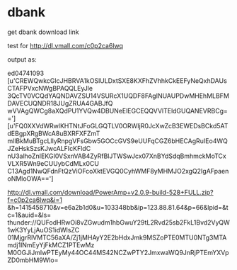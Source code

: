 dbank
=====

get dbank download link

test for http://dl.vmall.com/c0p2ca6lwq 

output as:

ed04741093
[u'CREWQwkcGlcJHBRVA1kOSlULDxtSXE8KXFhZVhhkCkEEFyNeQxhDAUsCTAFPVxcNWgBPAQQLEyJle
3QcTV0VCQdYAQNDAVZSU14VSURcX1UQDF8FAgINUAUPDwMHEhMLBFMDAVECUQNDR18JUgZRUA4GABJfQ
wVVAgQWCg8aXQdPU1YVQw4DBUNeElEGCEQQVVlTEldGUQANEVRBCg==']
[u'FQ0XXVdWRwlKHTNtJFoGLGQTLV0ORWIjR0JcXwZcB3EWEDsBCkd5ATdEBgpXRgBWcA8uBXRFXFZmT
mllBkMuBTgcLllyRnpgVFsGbw5GOCcGVS9eUUFqCGZ6bHECAgRuIEo4WQJZeHskSzsKJwcALFIcKFldC
nU3alhoZnIEKGI0VSxnVAB4ZyRfBlJTWSwJcx07XnBYdSdqBmhmckMoTCxVLXR5Wn9eCUUybCdMLx0CU
C13Agd1NwQFdnFtQzViOFcoXktEVGQ0CyhWMF8yMHMJO2xgQ2IgAFpaenoNMloOWA==']


http://dl.vmall.com/download/PowerAmp+v2.0.9-build-528+FULL.zip?f=c0p2ca6lwq&i=1
&h=1415458710&v=e6a2b1d0&u=103348bb&ip=123.88.81.64&p=66&lpid=&tc=1&auid=&ls=
thunder://QUFodHRwOi8vZGwudm1hbGwuY29tL2Rvd25sb2FkL1Bvd2VyQW1wK3YyLjAuOS1idWlsZC
01MjgrRlVMTC56aXA/Zj1jMHAyY2E2bHdxJmk9MSZoPTE0MTU0NTg3MTAmdj1lNmEyYjFkMCZ1PTEwMz
M0OGJiJmlwPTEyMy44OC44MS42NCZwPTY2JmxwaWQ9JnRjPTEmYXVpZD0mbHM9Wlo=
